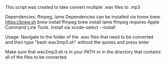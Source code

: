 This script was created to take convert multiple .wav files to .mp3

Dependencies: ffmpeg, lame
Dependencies can be installed via home brew. https://brew.sh
brew install ffmpeg
brew install lame
ffmpeg requires Apple Command Line Tools.
Install via xcode-select --install

Usage: Navigate to the folder of the .wav files that need to be 
converted and then type "bash wav2mp3.sh" without the quotes and press enter

Make sure that wav2mp3.sh is in your PATH or in the directory that
contains all of the files to be converted.
